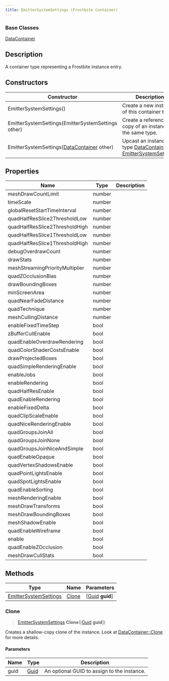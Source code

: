 ```yaml
---
title: EmitterSystemSettings (Frostbite Container)
---
```

### Base Classes

[DataContainer](/vext/ref/cls/shr/datacontainer)

## Description

A container type representing a Frostbite instance entry.

## Constructors

| Constructor                                                                      | Description                                                                                                                       |
| -------------------------------------------------------------------------------- | --------------------------------------------------------------------------------------------------------------------------------- |
| EmitterSystemSettings()                                                          | Create a new instance of this container type.                                                                                     |
| EmitterSystemSettings(EmitterSystemSettings other)                               | Create a reference copy of an instance of the same type.                                                                          |
| EmitterSystemSettings([DataContainer](/vext/ref/cls/shr/datacontainer) other) | Upcast an instance of type [DataContainer](/vext/ref/cls/shr/datacontainer) to [EmitterSystemSettings](EmitterSystemSettings). |

## Properties

| Name                            | Type   | Description |
| ------------------------------- | ------ | ----------- |
| meshDrawCountLimit              | number |             |
| timeScale                       | number |             |
| globalResetStartTimeInterval    | number |             |
| quadHalfResSlice2ThresholdLow   | number |             |
| quadHalfResSlice2ThresholdHigh  | number |             |
| quadHalfResSlice1ThresholdLow   | number |             |
| quadHalfResSlice1ThresholdHigh  | number |             |
| debugOverdrawCount              | number |             |
| drawStats                       | number |             |
| meshStreamingPriorityMultiplier | number |             |
| quadZOcclusionBias              | number |             |
| drawBoundingBoxes               | number |             |
| minScreenArea                   | number |             |
| quadNearFadeDistance            | number |             |
| quadTechnique                   | number |             |
| meshCullingDistance             | number |             |
| enableFixedTimeStep             | bool   |             |
| zBufferCullEnable               | bool   |             |
| quadEnableOverdrawRendering     | bool   |             |
| quadColorShaderCostsEnable      | bool   |             |
| drawProjectedBoxes              | bool   |             |
| quadSimpleRenderingEnable       | bool   |             |
| enableJobs                      | bool   |             |
| enableRendering                 | bool   |             |
| quadHalfResEnable               | bool   |             |
| quadEnableRendering             | bool   |             |
| enableFixedDelta                | bool   |             |
| quadClipScaleEnable             | bool   |             |
| quadNiceRenderingEnable         | bool   |             |
| quadGroupsJoinAll               | bool   |             |
| quadGroupsJoinNone              | bool   |             |
| quadGroupsJoinNiceAndSimple     | bool   |             |
| quadEnableOpaque                | bool   |             |
| quadVertexShadowsEnable         | bool   |             |
| quadPointLightsEnable           | bool   |             |
| quadSpotLightsEnable            | bool   |             |
| quadEnableSorting               | bool   |             |
| meshRenderingEnable             | bool   |             |
| meshDrawTransforms              | bool   |             |
| meshDrawBoundingBoxes           | bool   |             |
| meshShadowEnable                | bool   |             |
| quadEnableWireframe             | bool   |             |
| enable                          | bool   |             |
| quadEnableZOcclusion            | bool   |             |
| meshDrawCullStats               | bool   |             |

## Methods

| Type                                           | Name            | Parameters                                     |
| ---------------------------------------------- | --------------- | ---------------------------------------------- |
| [EmitterSystemSettings](EmitterSystemSettings) | [Clone](#clone) | \[[Guid](/vext/ref/cls/shr/guid) **guid**\] |

### Clone

> [EmitterSystemSettings](EmitterSystemSettings) **Clone**(\[[Guid](/vext/ref/cls/shr/guid) **guid**\])

Creates a shallow-copy clone of the instance. Look at [DataContainer::Clone](/vext/ref/cls/shr/datacontainer#clone) for more details.

#### Parameters

| Name | Type         | Description                                 |
| ---- | ------------ | ------------------------------------------- |
| guid | [Guid](Guid) | An optional GUID to assign to the instance. |
